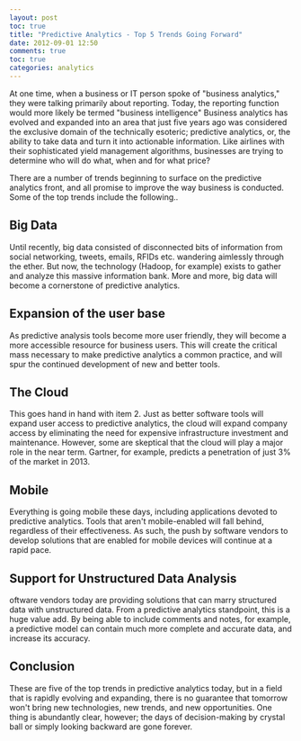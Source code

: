 ```yaml
---
layout: post
toc: true
title: "Predictive Analytics - Top 5 Trends Going Forward"
date: 2012-09-01 12:50
comments: true
toc: true
categories: analytics
---
```


At one time, when a business or IT person spoke of "business analytics," they were talking primarily about reporting. Today, the reporting function would more likely be termed "business intelligence"  Business analytics has evolved and expanded into an area that just five years ago was considered the exclusive domain of the technically esoteric; predictive analytics, or, the ability to take data and turn it into actionable information.  Like airlines with their sophisticated yield management algorithms, businesses are trying to determine who will do what, when and for what price?

There are a number of trends beginning to surface on the predictive analytics front, and all promise to improve  the way  business is conducted.  Some of the top trends include the following..

## Big Data

Until recently, big data consisted of disconnected bits of information from social networking, tweets, emails, RFIDs etc. wandering aimlessly through the ether.  But now, the technology (Hadoop, for example) exists to gather and analyze this massive information bank. More and more, big data will become a cornerstone of predictive analytics.


## Expansion of the user base

As predictive analysis tools become more user friendly, they will become a more accessible resource for business users.  This will create the critical mass necessary to make predictive analytics a common practice, and will spur the continued development of new and better tools.


## The Cloud

This goes hand in hand with item 2.  Just as better software tools will expand user access to predictive analytics, the cloud will expand company access by eliminating the need for expensive infrastructure investment and maintenance. However, some are skeptical that the cloud will play a major role in the near term. Gartner, for example, predicts a penetration of just 3% of the market in 2013.


## Mobile

Everything is going mobile these days, including applications devoted to predictive analytics.  Tools that aren't mobile-enabled will fall behind, regardless of their effectiveness.  As such, the push by software vendors to develop solutions that are enabled for mobile devices will continue at a rapid pace.


## Support for Unstructured Data Analysis

oftware vendors today are providing solutions that can marry structured data with unstructured data.  From a predictive analytics standpoint, this is a huge value add.  By being able to include comments and notes, for example, a predictive model can contain much more complete and accurate data, and increase its accuracy.

## Conclusion

These are five of the top trends in predictive analytics today, but in a field that is rapidly evolving and expanding, there is no guarantee that tomorrow won't bring new technologies, new trends, and new opportunities.  One thing is abundantly clear, however; the days of decision-making by crystal ball or simply looking backward are gone forever.